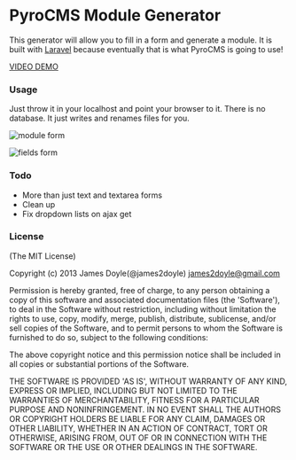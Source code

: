PyroCMS Module Generator
=======================

This generator will allow you to fill in a form and generate a module. It is built with [Laravel](http://laravel.com/) because eventually that is what PyroCMS is going to use!

[VIDEO DEMO](http://www.youtube.com/watch?v=g7moZUqIwHU)

### Usage

Just throw it in your localhost and point your browser to it. There is no database. It just writes and renames files for you.

![module form](https://raw.github.com/james2doyle/pyro-module-generator/master/module.png)

![fields form](https://raw.github.com/james2doyle/pyro-module-generator/master/fields.png)

### Todo

* More than just text and textarea forms
* Clean up
* Fix dropdown lists on ajax get


### License

(The MIT License)

Copyright (c) 2013 James Doyle(@james2doyle) james2doyle@gmail.com

Permission is hereby granted, free of charge, to any person obtaining
a copy of this software and associated documentation files (the
'Software'), to deal in the Software without restriction, including
without limitation the rights to use, copy, modify, merge, publish,
distribute, sublicense, and/or sell copies of the Software, and to
permit persons to whom the Software is furnished to do so, subject to
the following conditions:

The above copyright notice and this permission notice shall be
included in all copies or substantial portions of the Software.

THE SOFTWARE IS PROVIDED 'AS IS', WITHOUT WARRANTY OF ANY KIND,
EXPRESS OR IMPLIED, INCLUDING BUT NOT LIMITED TO THE WARRANTIES OF
MERCHANTABILITY, FITNESS FOR A PARTICULAR PURPOSE AND NONINFRINGEMENT.
IN NO EVENT SHALL THE AUTHORS OR COPYRIGHT HOLDERS BE LIABLE FOR ANY
CLAIM, DAMAGES OR OTHER LIABILITY, WHETHER IN AN ACTION OF CONTRACT,
TORT OR OTHERWISE, ARISING FROM, OUT OF OR IN CONNECTION WITH THE
SOFTWARE OR THE USE OR OTHER DEALINGS IN THE SOFTWARE.


